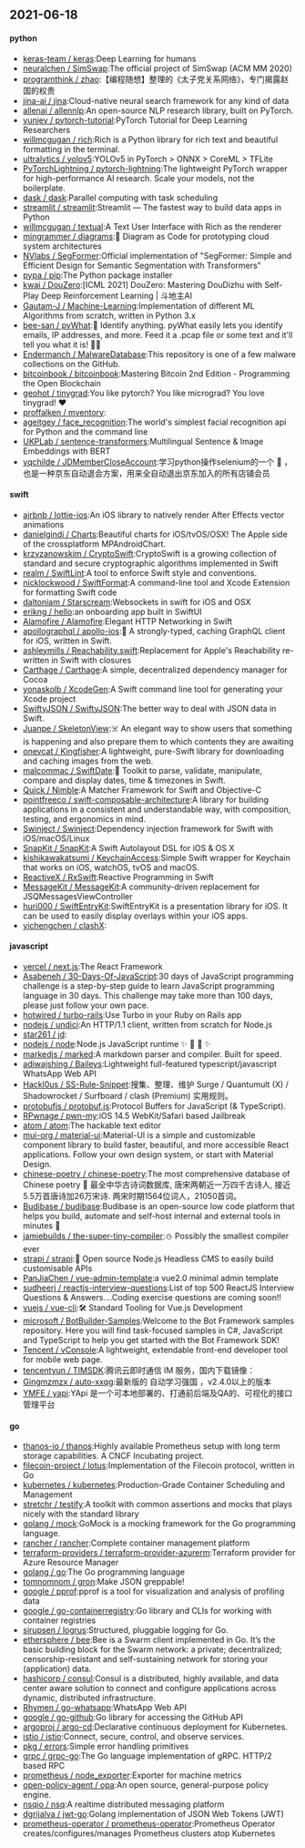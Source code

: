 ## 2021-06-18

#### python
* [keras-team / keras](https://github.com/keras-team/keras):Deep Learning for humans
* [neuralchen / SimSwap](https://github.com/neuralchen/SimSwap):The official project of SimSwap (ACM MM 2020)
* [programthink / zhao](https://github.com/programthink/zhao):【编程随想】整理的《太子党关系网络》，专门揭露赵国的权贵
* [jina-ai / jina](https://github.com/jina-ai/jina):Cloud-native neural search framework for any kind of data
* [allenai / allennlp](https://github.com/allenai/allennlp):An open-source NLP research library, built on PyTorch.
* [yunjey / pytorch-tutorial](https://github.com/yunjey/pytorch-tutorial):PyTorch Tutorial for Deep Learning Researchers
* [willmcgugan / rich](https://github.com/willmcgugan/rich):Rich is a Python library for rich text and beautiful formatting in the terminal.
* [ultralytics / yolov5](https://github.com/ultralytics/yolov5):YOLOv5 in PyTorch > ONNX > CoreML > TFLite
* [PyTorchLightning / pytorch-lightning](https://github.com/PyTorchLightning/pytorch-lightning):The lightweight PyTorch wrapper for high-performance AI research. Scale your models, not the boilerplate.
* [dask / dask](https://github.com/dask/dask):Parallel computing with task scheduling
* [streamlit / streamlit](https://github.com/streamlit/streamlit):Streamlit — The fastest way to build data apps in Python
* [willmcgugan / textual](https://github.com/willmcgugan/textual):A Text User Interface with Rich as the renderer
* [mingrammer / diagrams](https://github.com/mingrammer/diagrams):🎨
Diagram as Code for prototyping cloud system architectures
* [NVlabs / SegFormer](https://github.com/NVlabs/SegFormer):Official implementation of "SegFormer: Simple and Efficient Design for Semantic Segmentation with Transformers"
* [pypa / pip](https://github.com/pypa/pip):The Python package installer
* [kwai / DouZero](https://github.com/kwai/DouZero):[ICML 2021] DouZero: Mastering DouDizhu with Self-Play Deep Reinforcement Learning | 斗地主AI
* [Gautam-J / Machine-Learning](https://github.com/Gautam-J/Machine-Learning):Implementation of different ML Algorithms from scratch, written in Python 3.x
* [bee-san / pyWhat](https://github.com/bee-san/pyWhat):🐸
Identify anything. pyWhat easily lets you identify emails, IP addresses, and more. Feed it a .pcap file or some text and it'll tell you what it is!
🧙‍♀️
* [Endermanch / MalwareDatabase](https://github.com/Endermanch/MalwareDatabase):This repository is one of a few malware collections on the GitHub.
* [bitcoinbook / bitcoinbook](https://github.com/bitcoinbook/bitcoinbook):Mastering Bitcoin 2nd Edition - Programming the Open Blockchain
* [geohot / tinygrad](https://github.com/geohot/tinygrad):You like pytorch? You like micrograd? You love tinygrad!
❤️
* [proffalken / mventory](https://github.com/proffalken/mventory):
* [ageitgey / face_recognition](https://github.com/ageitgey/face_recognition):The world's simplest facial recognition api for Python and the command line
* [UKPLab / sentence-transformers](https://github.com/UKPLab/sentence-transformers):Multilingual Sentence & Image Embeddings with BERT
* [yqchilde / JDMemberCloseAccount](https://github.com/yqchilde/JDMemberCloseAccount):学习python操作selenium的一个
🌰
，也是一种京东自动退会方案，用来全自动退出京东加入的所有店铺会员

#### swift
* [airbnb / lottie-ios](https://github.com/airbnb/lottie-ios):An iOS library to natively render After Effects vector animations
* [danielgindi / Charts](https://github.com/danielgindi/Charts):Beautiful charts for iOS/tvOS/OSX! The Apple side of the crossplatform MPAndroidChart.
* [krzyzanowskim / CryptoSwift](https://github.com/krzyzanowskim/CryptoSwift):CryptoSwift is a growing collection of standard and secure cryptographic algorithms implemented in Swift
* [realm / SwiftLint](https://github.com/realm/SwiftLint):A tool to enforce Swift style and conventions.
* [nicklockwood / SwiftFormat](https://github.com/nicklockwood/SwiftFormat):A command-line tool and Xcode Extension for formatting Swift code
* [daltoniam / Starscream](https://github.com/daltoniam/Starscream):Websockets in swift for iOS and OSX
* [erikng / hello](https://github.com/erikng/hello):an onboarding app built in SwiftUI
* [Alamofire / Alamofire](https://github.com/Alamofire/Alamofire):Elegant HTTP Networking in Swift
* [apollographql / apollo-ios](https://github.com/apollographql/apollo-ios):📱
A strongly-typed, caching GraphQL client for iOS, written in Swift.
* [ashleymills / Reachability.swift](https://github.com/ashleymills/Reachability.swift):Replacement for Apple's Reachability re-written in Swift with closures
* [Carthage / Carthage](https://github.com/Carthage/Carthage):A simple, decentralized dependency manager for Cocoa
* [yonaskolb / XcodeGen](https://github.com/yonaskolb/XcodeGen):A Swift command line tool for generating your Xcode project
* [SwiftyJSON / SwiftyJSON](https://github.com/SwiftyJSON/SwiftyJSON):The better way to deal with JSON data in Swift.
* [Juanpe / SkeletonView](https://github.com/Juanpe/SkeletonView):☠️
An elegant way to show users that something is happening and also prepare them to which contents they are awaiting
* [onevcat / Kingfisher](https://github.com/onevcat/Kingfisher):A lightweight, pure-Swift library for downloading and caching images from the web.
* [malcommac / SwiftDate](https://github.com/malcommac/SwiftDate):🐔
Toolkit to parse, validate, manipulate, compare and display dates, time & timezones in Swift.
* [Quick / Nimble](https://github.com/Quick/Nimble):A Matcher Framework for Swift and Objective-C
* [pointfreeco / swift-composable-architecture](https://github.com/pointfreeco/swift-composable-architecture):A library for building applications in a consistent and understandable way, with composition, testing, and ergonomics in mind.
* [Swinject / Swinject](https://github.com/Swinject/Swinject):Dependency injection framework for Swift with iOS/macOS/Linux
* [SnapKit / SnapKit](https://github.com/SnapKit/SnapKit):A Swift Autolayout DSL for iOS & OS X
* [kishikawakatsumi / KeychainAccess](https://github.com/kishikawakatsumi/KeychainAccess):Simple Swift wrapper for Keychain that works on iOS, watchOS, tvOS and macOS.
* [ReactiveX / RxSwift](https://github.com/ReactiveX/RxSwift):Reactive Programming in Swift
* [MessageKit / MessageKit](https://github.com/MessageKit/MessageKit):A community-driven replacement for JSQMessagesViewController
* [huri000 / SwiftEntryKit](https://github.com/huri000/SwiftEntryKit):SwiftEntryKit is a presentation library for iOS. It can be used to easily display overlays within your iOS apps.
* [yichengchen / clashX](https://github.com/yichengchen/clashX):

#### javascript
* [vercel / next.js](https://github.com/vercel/next.js):The React Framework
* [Asabeneh / 30-Days-Of-JavaScript](https://github.com/Asabeneh/30-Days-Of-JavaScript):30 days of JavaScript programming challenge is a step-by-step guide to learn JavaScript programming language in 30 days. This challenge may take more than 100 days, please just follow your own pace.
* [hotwired / turbo-rails](https://github.com/hotwired/turbo-rails):Use Turbo in your Ruby on Rails app
* [nodejs / undici](https://github.com/nodejs/undici):An HTTP/1.1 client, written from scratch for Node.js
* [star261 / jd](https://github.com/star261/jd):
* [nodejs / node](https://github.com/nodejs/node):Node.js JavaScript runtime
✨
🐢
🚀
✨
* [markedjs / marked](https://github.com/markedjs/marked):A markdown parser and compiler. Built for speed.
* [adiwajshing / Baileys](https://github.com/adiwajshing/Baileys):Lightweight full-featured typescript/javascript WhatsApp Web API
* [Hackl0us / SS-Rule-Snippet](https://github.com/Hackl0us/SS-Rule-Snippet):搜集、整理、维护 Surge / Quantumult (X) / Shadowrocket / Surfboard / clash (Premium) 实用规则。
* [protobufjs / protobuf.js](https://github.com/protobufjs/protobuf.js):Protocol Buffers for JavaScript (& TypeScript).
* [RPwnage / pwn-my](https://github.com/RPwnage/pwn-my):iOS 14.5 WebKit/Safari based Jailbreak
* [atom / atom](https://github.com/atom/atom):The hackable text editor
* [mui-org / material-ui](https://github.com/mui-org/material-ui):Material-UI is a simple and customizable component library to build faster, beautiful, and more accessible React applications. Follow your own design system, or start with Material Design.
* [chinese-poetry / chinese-poetry](https://github.com/chinese-poetry/chinese-poetry):The most comprehensive database of Chinese poetry
🧶
最全中华古诗词数据库, 唐宋两朝近一万四千古诗人, 接近5.5万首唐诗加26万宋诗. 两宋时期1564位词人，21050首词。
* [Budibase / budibase](https://github.com/Budibase/budibase):Budibase is an open-source low code platform that helps you build, automate and self-host internal and external tools in minutes
🚀
* [jamiebuilds / the-super-tiny-compiler](https://github.com/jamiebuilds/the-super-tiny-compiler):⛄
Possibly the smallest compiler ever
* [strapi / strapi](https://github.com/strapi/strapi):🚀
Open source Node.js Headless CMS to easily build customisable APIs
* [PanJiaChen / vue-admin-template](https://github.com/PanJiaChen/vue-admin-template):a vue2.0 minimal admin template
* [sudheerj / reactjs-interview-questions](https://github.com/sudheerj/reactjs-interview-questions):List of top 500 ReactJS Interview Questions & Answers....Coding exercise questions are coming soon!!
* [vuejs / vue-cli](https://github.com/vuejs/vue-cli):🛠️
Standard Tooling for Vue.js Development
* [microsoft / BotBuilder-Samples](https://github.com/microsoft/BotBuilder-Samples):Welcome to the Bot Framework samples repository. Here you will find task-focused samples in C#, JavaScript and TypeScript to help you get started with the Bot Framework SDK!
* [Tencent / vConsole](https://github.com/Tencent/vConsole):A lightweight, extendable front-end developer tool for mobile web page.
* [tencentyun / TIMSDK](https://github.com/tencentyun/TIMSDK):腾讯云即时通信 IM 服务，国内下载镜像：
* [Gingmzmzx / auto-xxqg](https://github.com/Gingmzmzx/auto-xxqg):最新版的 自动学习强国 ，v2.4.0以上的版本
* [YMFE / yapi](https://github.com/YMFE/yapi):YApi 是一个可本地部署的、打通前后端及QA的、可视化的接口管理平台

#### go
* [thanos-io / thanos](https://github.com/thanos-io/thanos):Highly available Prometheus setup with long term storage capabilities. A CNCF Incubating project.
* [filecoin-project / lotus](https://github.com/filecoin-project/lotus):Implementation of the Filecoin protocol, written in Go
* [kubernetes / kubernetes](https://github.com/kubernetes/kubernetes):Production-Grade Container Scheduling and Management
* [stretchr / testify](https://github.com/stretchr/testify):A toolkit with common assertions and mocks that plays nicely with the standard library
* [golang / mock](https://github.com/golang/mock):GoMock is a mocking framework for the Go programming language.
* [rancher / rancher](https://github.com/rancher/rancher):Complete container management platform
* [terraform-providers / terraform-provider-azurerm](https://github.com/terraform-providers/terraform-provider-azurerm):Terraform provider for Azure Resource Manager
* [golang / go](https://github.com/golang/go):The Go programming language
* [tomnomnom / gron](https://github.com/tomnomnom/gron):Make JSON greppable!
* [google / pprof](https://github.com/google/pprof):pprof is a tool for visualization and analysis of profiling data
* [google / go-containerregistry](https://github.com/google/go-containerregistry):Go library and CLIs for working with container registries
* [sirupsen / logrus](https://github.com/sirupsen/logrus):Structured, pluggable logging for Go.
* [ethersphere / bee](https://github.com/ethersphere/bee):Bee is a Swarm client implemented in Go. It’s the basic building block for the Swarm network: a private; decentralized; censorship-resistant and self-sustaining network for storing your (application) data.
* [hashicorp / consul](https://github.com/hashicorp/consul):Consul is a distributed, highly available, and data center aware solution to connect and configure applications across dynamic, distributed infrastructure.
* [Rhymen / go-whatsapp](https://github.com/Rhymen/go-whatsapp):WhatsApp Web API
* [google / go-github](https://github.com/google/go-github):Go library for accessing the GitHub API
* [argoproj / argo-cd](https://github.com/argoproj/argo-cd):Declarative continuous deployment for Kubernetes.
* [istio / istio](https://github.com/istio/istio):Connect, secure, control, and observe services.
* [pkg / errors](https://github.com/pkg/errors):Simple error handling primitives
* [grpc / grpc-go](https://github.com/grpc/grpc-go):The Go language implementation of gRPC. HTTP/2 based RPC
* [prometheus / node_exporter](https://github.com/prometheus/node_exporter):Exporter for machine metrics
* [open-policy-agent / opa](https://github.com/open-policy-agent/opa):An open source, general-purpose policy engine.
* [nsqio / nsq](https://github.com/nsqio/nsq):A realtime distributed messaging platform
* [dgrijalva / jwt-go](https://github.com/dgrijalva/jwt-go):Golang implementation of JSON Web Tokens (JWT)
* [prometheus-operator / prometheus-operator](https://github.com/prometheus-operator/prometheus-operator):Prometheus Operator creates/configures/manages Prometheus clusters atop Kubernetes
